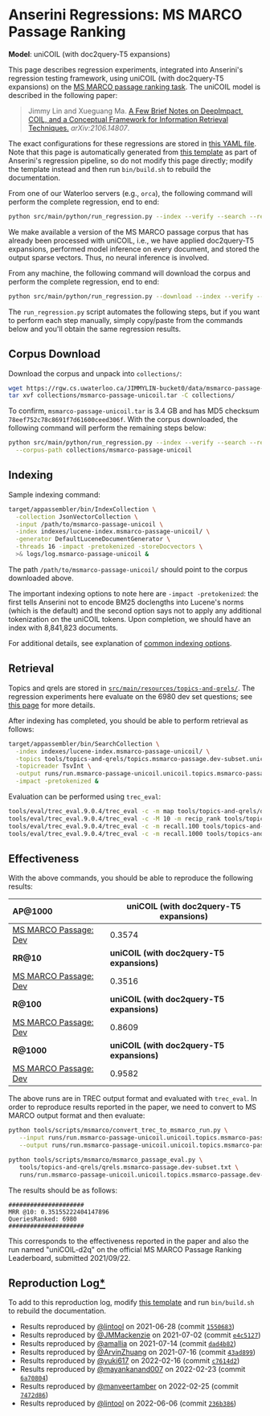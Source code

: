 # Anserini Regressions: MS MARCO Passage Ranking

**Model**: uniCOIL (with doc2query-T5 expansions)

This page describes regression experiments, integrated into Anserini's regression testing framework, using uniCOIL (with doc2query-T5 expansions) on the [MS MARCO passage ranking task](https://github.com/microsoft/MSMARCO-Passage-Ranking).
The uniCOIL model is described in the following paper:

> Jimmy Lin and Xueguang Ma. [A Few Brief Notes on DeepImpact, COIL, and a Conceptual Framework for Information Retrieval Techniques.](https://arxiv.org/abs/2106.14807) _arXiv:2106.14807_.

The exact configurations for these regressions are stored in [this YAML file](../src/main/resources/regression/msmarco-passage-unicoil.yaml).
Note that this page is automatically generated from [this template](../src/main/resources/docgen/templates/msmarco-passage-unicoil.template) as part of Anserini's regression pipeline, so do not modify this page directly; modify the template instead and then run `bin/build.sh` to rebuild the documentation.

From one of our Waterloo servers (e.g., `orca`), the following command will perform the complete regression, end to end:

```bash
python src/main/python/run_regression.py --index --verify --search --regression msmarco-passage-unicoil
```

We make available a version of the MS MARCO passage corpus that has already been processed with uniCOIL, i.e., we have applied doc2query-T5 expansions, performed model inference on every document, and stored the output sparse vectors.
Thus, no neural inference is involved.

From any machine, the following command will download the corpus and perform the complete regression, end to end:

```bash
python src/main/python/run_regression.py --download --index --verify --search --regression msmarco-passage-unicoil
```

The `run_regression.py` script automates the following steps, but if you want to perform each step manually, simply copy/paste from the commands below and you'll obtain the same regression results.

## Corpus Download

Download the corpus and unpack into `collections/`:

```bash
wget https://rgw.cs.uwaterloo.ca/JIMMYLIN-bucket0/data/msmarco-passage-unicoil.tar -P collections/
tar xvf collections/msmarco-passage-unicoil.tar -C collections/
```

To confirm, `msmarco-passage-unicoil.tar` is 3.4 GB and has MD5 checksum `78eef752c78c8691f7d61600ceed306f`.
With the corpus downloaded, the following command will perform the remaining steps below:

```bash
python src/main/python/run_regression.py --index --verify --search --regression msmarco-passage-unicoil \
  --corpus-path collections/msmarco-passage-unicoil
```

## Indexing

Sample indexing command:

```bash
target/appassembler/bin/IndexCollection \
  -collection JsonVectorCollection \
  -input /path/to/msmarco-passage-unicoil \
  -index indexes/lucene-index.msmarco-passage-unicoil/ \
  -generator DefaultLuceneDocumentGenerator \
  -threads 16 -impact -pretokenized -storeDocvectors \
  >& logs/log.msmarco-passage-unicoil &
```

The path `/path/to/msmarco-passage-unicoil/` should point to the corpus downloaded above.

The important indexing options to note here are `-impact -pretokenized`: the first tells Anserini not to encode BM25 doclengths into Lucene's norms (which is the default) and the second option says not to apply any additional tokenization on the uniCOIL tokens.
Upon completion, we should have an index with 8,841,823 documents.

For additional details, see explanation of [common indexing options](common-indexing-options.md).

## Retrieval

Topics and qrels are stored in [`src/main/resources/topics-and-qrels/`](../src/main/resources/topics-and-qrels/).
The regression experiments here evaluate on the 6980 dev set questions; see [this page](experiments-msmarco-passage.md) for more details.

After indexing has completed, you should be able to perform retrieval as follows:

```bash
target/appassembler/bin/SearchCollection \
  -index indexes/lucene-index.msmarco-passage-unicoil/ \
  -topics tools/topics-and-qrels/topics.msmarco-passage.dev-subset.unicoil.tsv.gz \
  -topicreader TsvInt \
  -output runs/run.msmarco-passage-unicoil.unicoil.topics.msmarco-passage.dev-subset.unicoil.txt \
  -impact -pretokenized &
```

Evaluation can be performed using `trec_eval`:

```bash
tools/eval/trec_eval.9.0.4/trec_eval -c -m map tools/topics-and-qrels/qrels.msmarco-passage.dev-subset.txt runs/run.msmarco-passage-unicoil.unicoil.topics.msmarco-passage.dev-subset.unicoil.txt
tools/eval/trec_eval.9.0.4/trec_eval -c -M 10 -m recip_rank tools/topics-and-qrels/qrels.msmarco-passage.dev-subset.txt runs/run.msmarco-passage-unicoil.unicoil.topics.msmarco-passage.dev-subset.unicoil.txt
tools/eval/trec_eval.9.0.4/trec_eval -c -m recall.100 tools/topics-and-qrels/qrels.msmarco-passage.dev-subset.txt runs/run.msmarco-passage-unicoil.unicoil.topics.msmarco-passage.dev-subset.unicoil.txt
tools/eval/trec_eval.9.0.4/trec_eval -c -m recall.1000 tools/topics-and-qrels/qrels.msmarco-passage.dev-subset.txt runs/run.msmarco-passage-unicoil.unicoil.topics.msmarco-passage.dev-subset.unicoil.txt
```

## Effectiveness

With the above commands, you should be able to reproduce the following results:

| **AP@1000**                                                                                                  | **uniCOIL (with doc2query-T5 expansions)**|
|:-------------------------------------------------------------------------------------------------------------|-----------|
| [MS MARCO Passage: Dev](https://github.com/microsoft/MSMARCO-Passage-Ranking)                                | 0.3574    |
| **RR@10**                                                                                                    | **uniCOIL (with doc2query-T5 expansions)**|
| [MS MARCO Passage: Dev](https://github.com/microsoft/MSMARCO-Passage-Ranking)                                | 0.3516    |
| **R@100**                                                                                                    | **uniCOIL (with doc2query-T5 expansions)**|
| [MS MARCO Passage: Dev](https://github.com/microsoft/MSMARCO-Passage-Ranking)                                | 0.8609    |
| **R@1000**                                                                                                   | **uniCOIL (with doc2query-T5 expansions)**|
| [MS MARCO Passage: Dev](https://github.com/microsoft/MSMARCO-Passage-Ranking)                                | 0.9582    |

The above runs are in TREC output format and evaluated with `trec_eval`.
In order to reproduce results reported in the paper, we need to convert to MS MARCO output format and then evaluate:

```bash
python tools/scripts/msmarco/convert_trec_to_msmarco_run.py \
   --input runs/run.msmarco-passage-unicoil.unicoil.topics.msmarco-passage.dev-subset.unicoil.txt \
   --output runs/run.msmarco-passage-unicoil.unicoil.topics.msmarco-passage.dev-subset.unicoil.tsv --quiet

python tools/scripts/msmarco/msmarco_passage_eval.py \
   tools/topics-and-qrels/qrels.msmarco-passage.dev-subset.txt \
   runs/run.msmarco-passage-unicoil.unicoil.topics.msmarco-passage.dev-subset.unicoil.tsv
```

The results should be as follows:

```
#####################
MRR @10: 0.35155222404147896
QueriesRanked: 6980
#####################
```

This corresponds to the effectiveness reported in the paper and also the run named "uniCOIL-d2q" on the official MS MARCO Passage Ranking Leaderboard, submitted 2021/09/22.

## Reproduction Log[*](reproducibility.md)

To add to this reproduction log, modify [this template](../src/main/resources/docgen/templates/msmarco-passage-unicoil.template) and run `bin/build.sh` to rebuild the documentation.

+ Results reproduced by [@lintool](https://github.com/lintool) on 2021-06-28 (commit [`1550683`](https://github.com/castorini/anserini/commit/1550683e41cefe89b7e67c0a5f0e147bc70dfcda))
+ Results reproduced by [@JMMackenzie](https://github.com/JMMackenzie) on 2021-07-02 (commit [`e4c5127`](https://github.com/castorini/anserini/commit/e4c51278d375ebad9aa2bf9bde66cab32260d6b4))
+ Results reproduced by [@amallia](https://github.com/amallia) on 2021-07-14 (commit [`dad4b82`](https://github.com/castorini/anserini/commit/dad4b82cba2d879ae20147b2abdd04564331ea6f))
+ Results reproduced by [@ArvinZhuang](https://github.com/ArvinZhuang) on 2021-07-16 (commit [`43ad899`](https://github.com/castorini/anserini/commit/43ad899337ac5e3b219d899bb218c4bcae18b1e6))
+ Results reproduced by [@yuki617](https://github.com/yuki617) on 2022-02-16 (commit [`c7614d2`](https://github.com/castorini/anserini/commit/c7614d212a8f7744b2e7071fd5819c058ab6a09c))
+ Results reproduced by [@mayankanand007](https://github.com/mayankanand007) on 2022-02-23 (commit [`6a70804`](https://github.com/castorini/anserini/commit/6a708047f71528f7d516c0dd45485204a36e6b1d))
+ Results reproduced by [@manveertamber](https://github.com/manveertamber) on 2022-02-25 (commit [`7472d86`](https://github.com/castorini/anserini/commit/7472d862c7311bc8bbd30655c940d6396e27c223))
+ Results reproduced by [@lintool](https://github.com/lintool) on 2022-06-06 (commit [`236b386`](https://github.com/castorini/anserini/commit/236b386ddc11d292b4b736162b59488a02236d6c))
